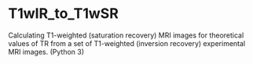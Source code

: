 # T1wIR_to_T1wSR
Calculating T1-weighted (saturation recovery) MRI images for theoretical values of TR  from a set of T1-weighted (inversion recovery) experimental MRI images. (Python 3)
